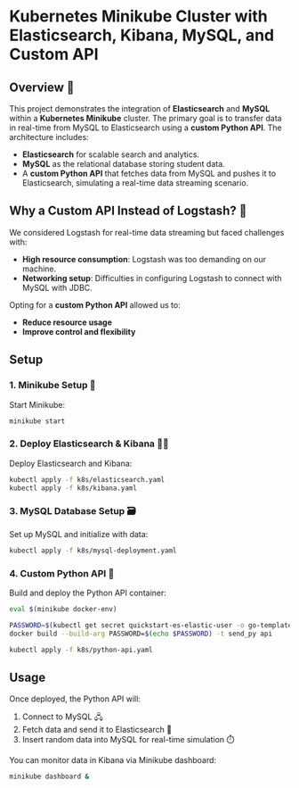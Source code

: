 # Kubernetes Minikube Cluster with Elasticsearch, Kibana, MySQL, and Custom API

## Overview 📝

This project demonstrates the integration of **Elasticsearch** and **MySQL** within a **Kubernetes Minikube** cluster. The primary goal is to transfer data in real-time from MySQL to Elasticsearch using a **custom Python API**. The architecture includes:
- **Elasticsearch** for scalable search and analytics.
- **MySQL** as the relational database storing student data.
- A **custom Python API** that fetches data from MySQL and pushes it to Elasticsearch, simulating a real-time data streaming scenario.

## Why a Custom API Instead of Logstash? 🤔

We considered Logstash for real-time data streaming but faced challenges with:
- **High resource consumption**: Logstash was too demanding on our machine.
- **Networking setup**: Difficulties in configuring Logstash to connect with MySQL with JDBC.

Opting for a **custom Python API** allowed us to:
- **Reduce resource usage**
- **Improve control and flexibility**

## Setup

### 1. Minikube Setup 🚀
Start Minikube:
```sh
minikube start
```

### 2. Deploy Elasticsearch & Kibana 🕵️‍♂️
Deploy Elasticsearch and Kibana:
```sh
kubectl apply -f k8s/elasticsearch.yaml
kubectl apply -f k8s/kibana.yaml
```

### 3. MySQL Database Setup 🗃️
Set up MySQL and initialize with data:
```sh
kubectl apply -f k8s/mysql-deployment.yaml
```

### 4. Custom Python API 🐍
Build and deploy the Python API container:
```sh
eval $(minikube docker-env)

PASSWORD=$(kubectl get secret quickstart-es-elastic-user -o go-template='{{.data.elastic | base64decode}}')
docker build --build-arg PASSWORD=$(echo $PASSWORD) -t send_py api

kubectl apply -f k8s/python-api.yaml
```

## Usage

Once deployed, the Python API will:
1. Connect to MySQL 🖧
2. Fetch data and send it to Elasticsearch 🔄
3. Insert random data into MySQL for real-time simulation ⏱️

You can monitor data in Kibana via Minikube dashboard:
```sh
minikube dashboard &
```
